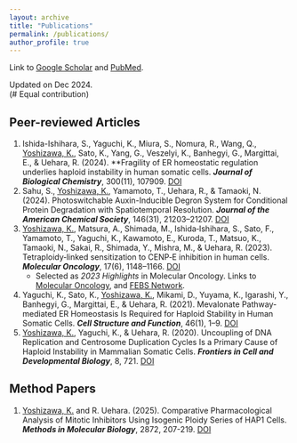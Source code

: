 ```yaml
---
layout: archive
title: "Publications"
permalink: /publications/
author_profile: true
---
```


Link to [Google Scholar](https://scholar.google.com/citations?user=TYDv97QAAAAJ&hl=en) and [PubMed](https://pubmed.ncbi.nlm.nih.gov/?term=Koya+Yoshizawa&sort=date).

Updated on Dec 2024. \
(# Equal contribution)
<!-- Citation style is APA, fetched from Paperpile -->
<!-- Add doi in the last part. -->

## Peer-reviewed Articles

1. Ishida-Ishihara, S., Yaguchi, K., Miura, S., Nomura, R., Wang, Q., <ins>Yoshizawa, K.</ins>, Sato, K., Yang, G., Veszelyi, K., Banhegyi, G., Margittai, E., & Uehara, R. (2024). **Fragility of ER homeostatic regulation underlies haploid instability in human somatic cells. _**Journal of Biological Chemistry**_, 300(11), 107909. [DOI](https://doi.org/10.1016/j.jbc.2024.107909)
1. Sahu, S., <ins>Yoshizawa, K.</ins>, Yamamoto, T., Uehara, R., & Tamaoki, N. (2024). Photoswitchable Auxin-Inducible Degron System for Conditional Protein Degradation with Spatiotemporal Resolution. _**Journal of the American Chemical Society**_, 146(31), 21203–21207. [DOI](https://doi.org/10.1021/jacs.4c05135)
1. <ins>Yoshizawa, K.</ins>, Matsura, A., Shimada, M., Ishida‐Ishihara, S., Sato, F., Yamamoto, T., Yaguchi, K., Kawamoto, E., Kuroda, T., Matsuo, K., Tamaoki, N., Sakai, R., Shimada, Y., Mishra, M., & Uehara, R. (2023). Tetraploidy‐linked sensitization to CENP‐E inhibition in human cells. _**Molecular Oncology**_, 17(6), 1148–1166. [DOI](https://doi.org/10.1002/1878-0261.13379)
   * Selected as _2023 Highlights_ in Molecular Oncology. Links to [Molecular Oncology](https://febs.onlinelibrary.wiley.com/doi/toc/10.1002/(ISSN)1878-0261.2023-highlights), and [FEBS Network](https://network.febs.org/posts/molecular-oncology-research-highlights-2023).
1. Yaguchi, K., Sato, K., <ins>Yoshizawa, K.</ins>, Mikami, D., Yuyama, K., Igarashi, Y., Banhegyi, G., Margittai, E., & Uehara, R. (2021). Mevalonate Pathway-mediated ER Homeostasis Is Required for Haploid Stability in Human Somatic Cells. _**Cell Structure and Function**_, 46(1), 1–9. [DOI](https://doi.org/10.1247/csf.20055)
1. <ins>Yoshizawa, K.</ins>, Yaguchi, K., & Uehara, R. (2020). Uncoupling of DNA Replication and Centrosome Duplication Cycles Is a Primary Cause of Haploid Instability in Mammalian Somatic Cells. _**Frontiers in Cell and Developmental Biology**_, 8, 721. [DOI](https://doi.org/10.3389/fcell.2020.00721)

## Method Papers

1. <ins>Yoshizawa, K.</ins> and R. Uehara. (2025). Comparative Pharmacological Analysis of Mitotic Inhibitors Using Isogenic Ploidy Series of HAP1 Cells. _**Methods in Molecular Biology**_, 2872, 207-219. [DOI](https://doi.org/10.1007/978-1-0716-4224-5_14)
